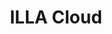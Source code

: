 ---
blog: https://blog.illacloud.com/
codehost: https://github.com/illacloud/illa-builder
linkedin: https://linkedin.com/company/illacloud
logohandle: illacloud
sort: illacloud
title: ILLA Cloud
twitter: https://x.com/illacloudhq
website: https://www.illacloud.com/
youtube: https://youtube.com/@illacloud
---